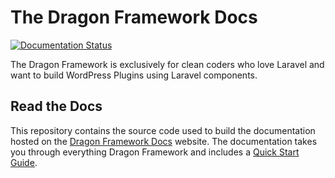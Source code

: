 # The Dragon Framework Docs

[![Documentation Status](https://readthedocs.org/projects/dragon-framework-docs/badge/?version=latest)](https://dragon-framework-docs.readthedocs.io/en/latest/?badge=latest)

The Dragon Framework is exclusively for clean coders who love Laravel and want to build WordPress Plugins using Laravel components.

## Read the Docs

This repository contains the source code used to build the documentation hosted on the [Dragon Framework Docs](https://dragon-framework-docs.readthedocs.io) website. The documentation takes you through everything Dragon Framework and includes a [Quick Start Guide](quick-start).
